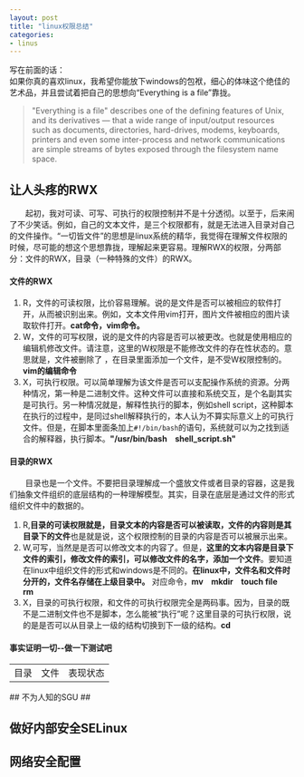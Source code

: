 ```yaml
---
layout: post
title: "linux权限总结"
categories:
- linus
---
```

写在前面的话：<br/>
如果你真的喜欢linux，我希望你能放下windows的包袱，细心的体味这个绝佳的艺术品，并且尝试着把自己的思想向“Everything is a file”靠拢。
>"Everything is a file" describes one of the defining features of Unix, and its derivatives — that a wide range of input/output resources such as documents, directories, hard-drives, modems, keyboards, printers and even some inter-process and network communications are simple streams of bytes exposed through the filesystem name space.

## 让人头疼的RWX ##

&emsp;&emsp;起初，我对可读、可写、可执行的权限控制并不是十分透彻。以至于，后来闹了不少笑话。例如，自己的文本文件，是三个权限都有，就是无法进入目录对自己的文件操作。“一切皆文件”的思想是linux系统的精华，我觉得在理解文件权限的时候，尽可能的想这个思想靠拢，理解起来更容易。理解RWX的权限，分两部分：文件的RWX，目录（一种特殊的文件）的RWX。


#### 文件的RWX ####
1. R，文件的可读权限，比价容易理解。说的是文件是否可以被相应的软件打开，从而被识别出来。例如，文本文件用vim打开，图片文件被相应的图片读取软件打开。**cat命令，vim命令。**
2. W，文件的可写权限，说的是文件的内容是否可以被更改。也就是使用相应的编辑机修改文件。请注意，这里的W权限是不能修改文件的存在性状态的。意思就是，文件被删除了 ，在目录里面添加一个文件，是不受W权限控制的。**vim的编辑命令**
3. X，可执行权限。可以简单理解为该文件是否可以支配操作系统的资源。分两种情况，第一种是二进制文件。这种文件可以直接和系统交互，是个名副其实是可执行。另一种情况就是，解释性执行的脚本，例如shell script，这种脚本在执行的过程中，是同过shell解释执行的，本人认为不算实际意义上的可执行文件。但是，在脚本里面条加上`#!/bin/bash`的语句，系统就可以为之找到适合的解释器，执行脚本。**"/usr/bin/bash&emsp;shell_script.sh"**

#### 目录的RWX ####
&emsp;&emsp;目录也是一个文件。不要把目录理解成一个盛放文件或者目录的容器，这是我们抽象文件组织的底层结构的一种理解模型。其实，目录在底层是通过文件的形式组织文件中的数据的。

1. R,**目录的可读权限就是，目录文本的内容是否可以被读取，文件的内容则是其目录下的文件**也是就是说，这个权限控制的目录的内容是否可以被展示出来。
2. W,可写，当然是是否可以修改文本的内容了。但是，**这里的文本内容是目录下文件的索引，修改文件的索引，可以修改文件的名字，添加一个文件**。要知道在linux中组织文件的形式和windows是不同的。**在linux中，文件名和文件时分开的，文件名存储在上级目录中。** 对应命令，**mv&emsp;mkdir&emsp;touch file&emsp;rm**
3. X，目录的可执行权限，和文件的可执行权限完全是两码事。因为，目录的既不是二进制文件也不是脚本，怎么能被“执行”呢？这里目录的可执行权限，说的是是否可以从目录上一级的结构切换到下一级的结构。**cd**


#### 事实证明一切--做一下测试吧 ####

<table class="meng">
<tr><td>目录</td><td>文件</td><td>表现状态</td></tr>
</table>
## 不为人知的SGU ##

## 做好内部安全SELinux ##

## 网络安全配置 ##